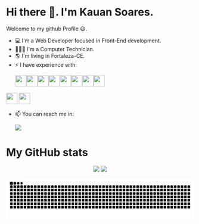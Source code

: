 # Hi there 👋. I'm Kauan Soares.
Welcome to my github Profile 😃. 

- 💻 I'm a Web Developer focused in Front-End development.
- 👨🏻‍💻 I'm a Computer Technician.
- 🌎 I'm living in Fortaleza-CE.
- ⚡ I have experience with: <p>
<img src="https://cdn.jsdelivr.net/gh/devicons/devicon/icons/html5/html5-original.svg" width="30" height="30"/><img src="https://cdn.jsdelivr.net/gh/devicons/devicon/icons/css3/css3-original.svg" width="30" height="30"/><img src="https://cdn.jsdelivr.net/gh/devicons/devicon/icons/javascript/javascript-original.svg" width="30" height="30"/><img src="https://cdn.jsdelivr.net/gh/devicons/devicon/icons/react/react-original.svg" width="30" height="30"/><img src="https://cdn.jsdelivr.net/gh/devicons/devicon/icons/typescript/typescript-original.svg" width="30" height="30"/><img src="https://cdn.jsdelivr.net/gh/devicons/devicon/icons/python/python-original.svg" width="30" height="30"/><img src="https://cdn.jsdelivr.net/gh/devicons/devicon/icons/c/c-original.svg" width="30" height="30"/><img src="https://cdn.jsdelivr.net/gh/devicons/devicon@latest/icons/kotlin/kotlin-original.svg" width="30" height="30"/>
<img src="https://cdn.jsdelivr.net/gh/devicons/devicon@latest/icons/docker/docker-original.svg" width="30" height="30"/>
<img src="https://cdn.jsdelivr.net/gh/devicons/devicon@latest/icons/flask/flask-original.svg" width="30" height="30"/>        
          

- 📫 You can reach me in: <p>
<a href="https://www.linkedin.com/in/kauan-soares-9a6640205/" target="_blank"><img src="https://img.shields.io/badge/-LinkedIn-%230077B5?style=for-the-badge&logo=linkedin&logoColor=white" target="_blank"></a>

# My GitHub stats
<p align="center">
  <img height="200em" src="https://github-readme-stats.vercel.app/api?username=KauanSoaress&show_icons=true&theme=github_dark&count_private=true">
  
  <img height="200em" src="https://github-readme-stats.vercel.app/api/top-langs/?username=KauanSoaress&theme=github_dark&layout=compact&langs_count=10">
<p/>

  ![snake gif](https://github.com/KauanSoaress/KauanSoaress/blob/output/github-contribution-grid-snake.svg)
